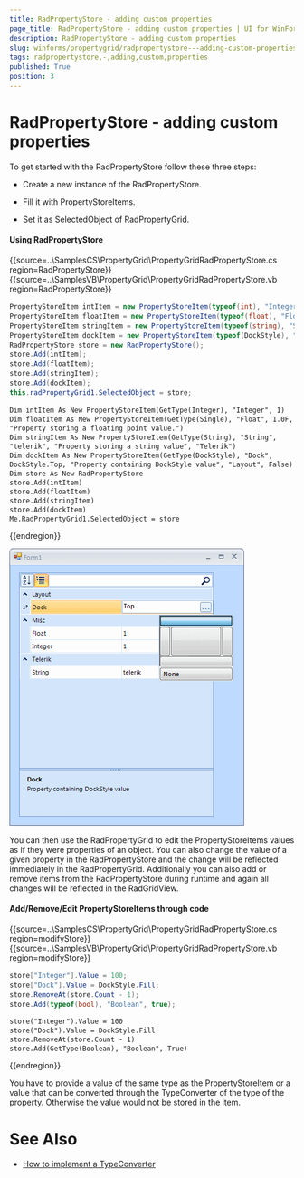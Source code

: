 ```yaml
---
title: RadPropertyStore - adding custom properties
page_title: RadPropertyStore - adding custom properties | UI for WinForms Documentation
description: RadPropertyStore - adding custom properties
slug: winforms/propertygrid/radpropertystore---adding-custom-properties
tags: radpropertystore,-,adding,custom,properties
published: True
position: 3
---
```


# RadPropertyStore - adding custom properties

To get started with the RadPropertyStore follow these three steps:

* Create a new instance of the RadPropertyStore.

* Fill it with PropertyStoreItems.

* Set it as SelectedObject of RadPropertyGrid.

#### Using RadPropertyStore

{{source=..\SamplesCS\PropertyGrid\PropertyGridRadPropertyStore.cs region=RadPropertyStore}} 
{{source=..\SamplesVB\PropertyGrid\PropertyGridRadPropertyStore.vb region=RadPropertyStore}} 

````C#
PropertyStoreItem intItem = new PropertyStoreItem(typeof(int), "Integer", 1);
PropertyStoreItem floatItem = new PropertyStoreItem(typeof(float), "Float", 1f, "Property storing a floating point value.");
PropertyStoreItem stringItem = new PropertyStoreItem(typeof(string), "String", "telerik", "Property storing a string value", "Telerik");
PropertyStoreItem dockItem = new PropertyStoreItem(typeof(DockStyle), "Dock", DockStyle.Top, "Property containing DockStyle value", "Layout", false);
RadPropertyStore store = new RadPropertyStore();
store.Add(intItem);
store.Add(floatItem);
store.Add(stringItem);
store.Add(dockItem);
this.radPropertyGrid1.SelectedObject = store;

````
````VB.NET
Dim intItem As New PropertyStoreItem(GetType(Integer), "Integer", 1)
Dim floatItem As New PropertyStoreItem(GetType(Single), "Float", 1.0F, "Property storing a floating point value.")
Dim stringItem As New PropertyStoreItem(GetType(String), "String", "telerik", "Property storing a string value", "Telerik")
Dim dockItem As New PropertyStoreItem(GetType(DockStyle), "Dock", DockStyle.Top, "Property containing DockStyle value", "Layout", False)
Dim store As New RadPropertyStore
store.Add(intItem)
store.Add(floatItem)
store.Add(stringItem)
store.Add(dockItem)
Me.RadPropertyGrid1.SelectedObject = store

````

{{endregion}}

![propertygrid-radpropertystore 001](images/propertygrid-radpropertystore001.png)

You can then use the RadPropertyGrid to edit the PropertyStoreItems values as if they were properties of an object. You can also change the value of a given property in the RadPropertyStore and the change will be reflected immediately in the RadPropertyGrid. Additionally you can also add or remove items from the RadPropertyStore during runtime and again all changes will be reflected in the RadGridView.

#### Add/Remove/Edit PropertyStoreItems through code

{{source=..\SamplesCS\PropertyGrid\PropertyGridRadPropertyStore.cs region=modifyStore}} 
{{source=..\SamplesVB\PropertyGrid\PropertyGridRadPropertyStore.vb region=modifyStore}} 

````C#
store["Integer"].Value = 100;
store["Dock"].Value = DockStyle.Fill;
store.RemoveAt(store.Count - 1);
store.Add(typeof(bool), "Boolean", true);

````
````VB.NET
store("Integer").Value = 100
store("Dock").Value = DockStyle.Fill
store.RemoveAt(store.Count - 1)
store.Add(GetType(Boolean), "Boolean", True)

````

{{endregion}}

You have to provide a value of the same type as the PropertyStoreItem or a value that can be converted through the TypeConverter of the type of the property. Otherwise the value would not be stored in the item.

# See Also

 * [How to implement a TypeConverter](http://msdn.microsoft.com/en-us/library/ayybcxe5.aspx)
